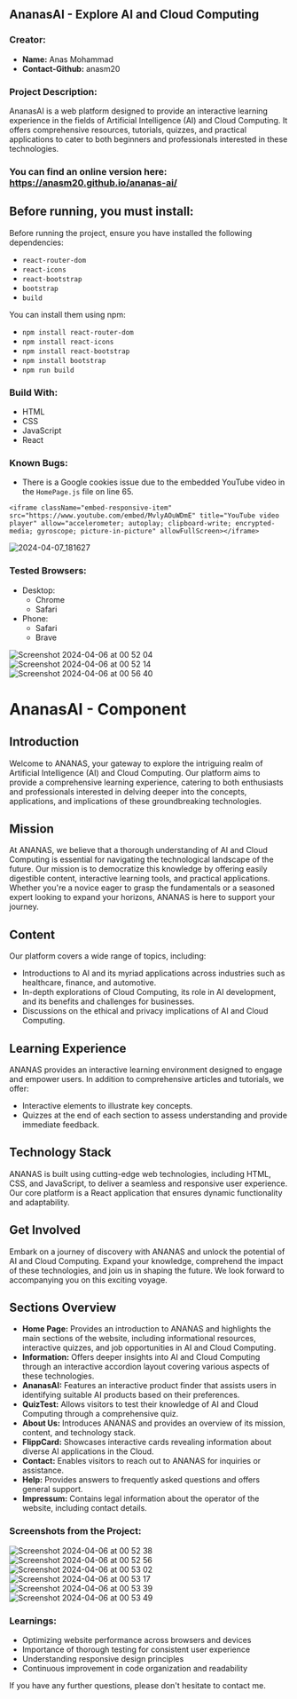 ## AnanasAI - Explore AI and Cloud Computing

### Creator:
- **Name:** Anas Mohammad
- **Contact-Github:** anasm20

### Project Description:
AnanasAI is a web platform designed to provide an interactive learning experience in the fields of Artificial Intelligence (AI) and Cloud Computing. It offers comprehensive resources, tutorials, quizzes, and practical applications to cater to both beginners and professionals interested in these technologies.
### You can find an online version here: https://anasm20.github.io/ananas-ai/

## Before running, you must install:
Before running the project, ensure you have installed the following dependencies:
- `react-router-dom`
- `react-icons`
- `react-bootstrap`
- `bootstrap`
- `build`


You can install them using npm:
- `npm install react-router-dom`
- `npm install react-icons`
- `npm install react-bootstrap`
- `npm install bootstrap`
- `npm run build`


### Build With:
- HTML
- CSS
- JavaScript
- React

### Known Bugs:
- There is a Google cookies issue due to the embedded YouTube video in the `HomePage.js` file on line 65.
  
```
<iframe className="embed-responsive-item" src="https://www.youtube.com/embed/MvlyAOuWDmE" title="YouTube video player" allow="accelerometer; autoplay; clipboard-write; encrypted-media; gyroscope; picture-in-picture" allowFullScreen></iframe>
```
![2024-04-07_181627](https://github.com/anasm20/ananas-ai/assets/112882511/25d881e2-2106-4608-ad6b-87792c7328e2)


### Tested Browsers:
- Desktop:
  - Chrome
  - Safari
- Phone:
  - Safari
  - Brave


![Screenshot 2024-04-06 at 00 52 04](https://github.com/anasm20/ananas/assets/112882511/2f88cf29-8681-4c75-af74-6f63e5d13d27)
![Screenshot 2024-04-06 at 00 52 14](https://github.com/anasm20/ananas/assets/112882511/74acb9d6-4a7c-419e-a8fa-1b8dd2ddde66)
![Screenshot 2024-04-06 at 00 56 40](https://github.com/anasm20/ananas/assets/112882511/1a69d4eb-ce0a-44a7-9819-18d878e1eb30)

# AnanasAI - Component

## Introduction
Welcome to ANANAS, your gateway to explore the intriguing realm of Artificial Intelligence (AI) and Cloud Computing. Our platform aims to provide a comprehensive learning experience, catering to both enthusiasts and professionals interested in delving deeper into the concepts, applications, and implications of these groundbreaking technologies.

## Mission
At ANANAS, we believe that a thorough understanding of AI and Cloud Computing is essential for navigating the technological landscape of the future. Our mission is to democratize this knowledge by offering easily digestible content, interactive learning tools, and practical applications. Whether you're a novice eager to grasp the fundamentals or a seasoned expert looking to expand your horizons, ANANAS is here to support your journey.

## Content
Our platform covers a wide range of topics, including:
- Introductions to AI and its myriad applications across industries such as healthcare, finance, and automotive.
- In-depth explorations of Cloud Computing, its role in AI development, and its benefits and challenges for businesses.
- Discussions on the ethical and privacy implications of AI and Cloud Computing.

## Learning Experience
ANANAS provides an interactive learning environment designed to engage and empower users. In addition to comprehensive articles and tutorials, we offer:
- Interactive elements to illustrate key concepts.
- Quizzes at the end of each section to assess understanding and provide immediate feedback.

## Technology Stack
ANANAS is built using cutting-edge web technologies, including HTML, CSS, and JavaScript, to deliver a seamless and responsive user experience. Our core platform is a React application that ensures dynamic functionality and adaptability.

## Get Involved
Embark on a journey of discovery with ANANAS and unlock the potential of AI and Cloud Computing. Expand your knowledge, comprehend the impact of these technologies, and join us in shaping the future. We look forward to accompanying you on this exciting voyage.

## Sections Overview
- **Home Page:** Provides an introduction to ANANAS and highlights the main sections of the website, including informational resources, interactive quizzes, and job opportunities in AI and Cloud Computing.
- **Information:** Offers deeper insights into AI and Cloud Computing through an interactive accordion layout covering various aspects of these technologies.
- **AnanasAI:** Features an interactive product finder that assists users in identifying suitable AI products based on their preferences.
- **QuizTest:** Allows visitors to test their knowledge of AI and Cloud Computing through a comprehensive quiz.
- **About Us:** Introduces ANANAS and provides an overview of its mission, content, and technology stack.
- **FlippCard:** Showcases interactive cards revealing information about diverse AI applications in the Cloud.
- **Contact:** Enables visitors to reach out to ANANAS for inquiries or assistance.
- **Help:** Provides answers to frequently asked questions and offers general support.
- **Impressum:** Contains legal information about the operator of the website, including contact details.

### Screenshots from the Project:
![Screenshot 2024-04-06 at 00 52 38](https://github.com/anasm20/ananas/assets/112882511/e0e945f8-97ed-4d5f-861c-ad13f84ba69a)
![Screenshot 2024-04-06 at 00 52 56](https://github.com/anasm20/ananas/assets/112882511/4fe56314-34a4-4046-be2d-797c62c4bf08)
![Screenshot 2024-04-06 at 00 53 02](https://github.com/anasm20/ananas/assets/112882511/bbdde320-b953-41fc-8b67-1355daa96103)
![Screenshot 2024-04-06 at 00 53 17](https://github.com/anasm20/ananas/assets/112882511/cb63c4b9-a923-4a31-a452-920566598b0c)
![Screenshot 2024-04-06 at 00 53 39](https://github.com/anasm20/ananas/assets/112882511/8de9f88d-6e38-488f-9e48-64bb7acb9187)
![Screenshot 2024-04-06 at 00 53 49](https://github.com/anasm20/ananas/assets/112882511/3683e7b6-5d47-492a-ae38-fc01b89234c3)



### Learnings:
- Optimizing website performance across browsers and devices
- Importance of thorough testing for consistent user experience
- Understanding responsive design principles
- Continuous improvement in code organization and readability

If you have any further questions, please don't hesitate to contact me.

